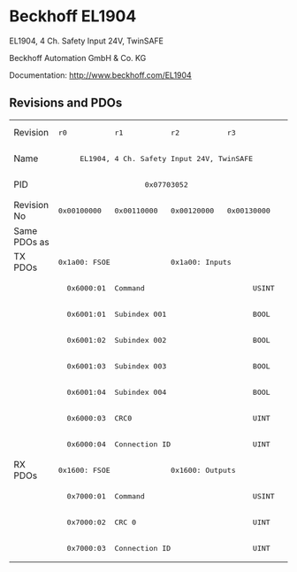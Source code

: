 # Beckhoff EL1904

EL1904, 4 Ch. Safety Input 24V, TwinSAFE

Beckhoff Automation GmbH & Co. KG

Documentation: <a href="http://www.beckhoff.com/EL1904">http://www.beckhoff.com/EL1904</a>

## Revisions and PDOs
<table>
<tr >
<td class="first">Revision</td>
<td ><pre>r0</pre></td>
<td ><pre>r1</pre></td>
<td ><pre>r2</pre></td>
<td ><pre>r3</pre></td>
</tr>
<tr >
<td class="first">Name</td>
<td  colspan=4 align="center"><pre>EL1904, 4 Ch. Safety Input 24V, TwinSAFE</pre></td>
</tr>
<tr >
<td class="first">PID</td>
<td  colspan=4 align="center"><pre>0x07703052</pre></td>
</tr>
<tr >
<td class="first">Revision No</td>
<td ><pre>0x00100000</pre></td>
<td ><pre>0x00110000</pre></td>
<td ><pre>0x00120000</pre></td>
<td ><pre>0x00130000</pre></td>
</tr>
<tr >
<td class="first">Same PDOs as</td>
<td  colspan=4 align="center"></td>
</tr>
<tr class="txpdo pdosection">
<td class="first" rowspan=8 valign=top>TX PDOs</td>
<td colspan=2 align="left"><pre>0x1a00: FSOE </pre></td>
<td colspan=2 align="left"><pre>0x1a00: Inputs</pre></td>
<td></td>
</tr>
<tr class="txpdo">
<td class="first" colspan=4 align="left"><pre>  0x6000:01  Command                         USINT</pre></td>
</tr>
<tr class="txpdo">
<td class="first" colspan=4 align="left"><pre>  0x6001:01  Subindex 001                    BOOL</pre></td>
</tr>
<tr class="txpdo">
<td class="first" colspan=4 align="left"><pre>  0x6001:02  Subindex 002                    BOOL</pre></td>
</tr>
<tr class="txpdo">
<td class="first" colspan=4 align="left"><pre>  0x6001:03  Subindex 003                    BOOL</pre></td>
</tr>
<tr class="txpdo">
<td class="first" colspan=4 align="left"><pre>  0x6001:04  Subindex 004                    BOOL</pre></td>
</tr>
<tr class="txpdo">
<td class="first" colspan=4 align="left"><pre>  0x6000:03  CRC0                            UINT</pre></td>
</tr>
<tr class="txpdo">
<td class="first" colspan=4 align="left"><pre>  0x6000:04  Connection ID                   UINT</pre></td>
</tr>
<tr class="rxpdo pdosection">
<td class="first" rowspan=4 valign=top>RX PDOs</td>
<td colspan=2 align="left"><pre>0x1600: FSOE </pre></td>
<td colspan=2 align="left"><pre>0x1600: Outputs</pre></td>
<td></td>
</tr>
<tr class="rxpdo">
<td class="first" colspan=4 align="left"><pre>  0x7000:01  Command                         USINT</pre></td>
</tr>
<tr class="rxpdo">
<td class="first" colspan=4 align="left"><pre>  0x7000:02  CRC 0                           UINT</pre></td>
</tr>
<tr class="rxpdo">
<td class="first" colspan=4 align="left"><pre>  0x7000:03  Connection ID                   UINT</pre></td>
</tr>
</table>
